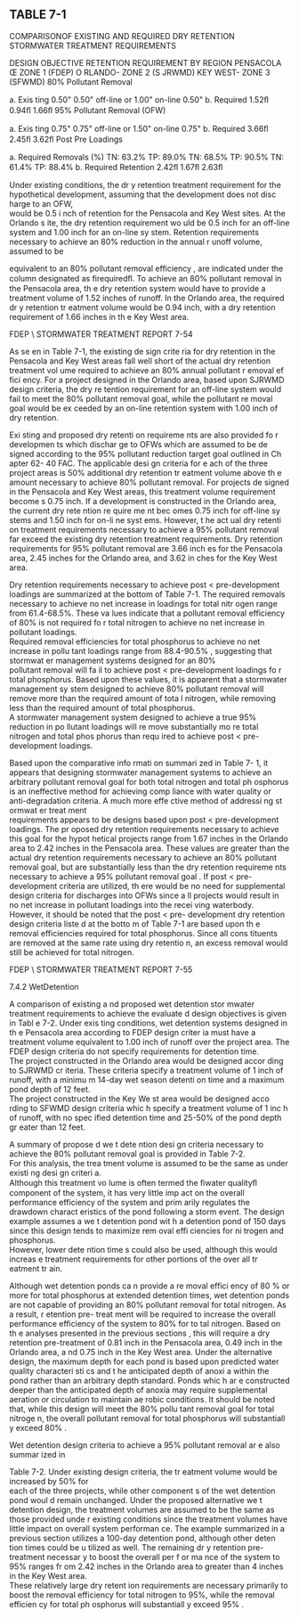 <!-- NEEDS USER REVIEW -->
## TABLE  7-1 
 

 COMPARISONOF
  EXISTING  AND
  REQUIRED  DRY 
 RETENTION  STORMWATER  TREATMENT  REQUIREMENTS 

 
DESIGN 
OBJECTIVE 
RETENTION  REQUIREMENT  BY  REGION 
PENSACOLA Œ 
ZONE   1 
(FDEP) 
O RLANDO- 
 ZONE  2 
(S JRWMD) 
KEY  WEST- 
 ZONE  3 
(SFWMD) 
80% Pollutant Removal
 
  
a.  Exis ting 0.50" 0.50" off-line or 1.00" on-line 0.50" 
b.  Required 1.52ﬂ 0.94ﬂ 1.66ﬂ 
95% Pollutant Removal (OFW)
 
  
a.  Exis ting 0.75" 0.75" off-line or 1.50" on-line 0.75" 
b.  Required 3.66ﬂ 2.45ﬂ 3.62ﬂ 
Post 
 Pre Loadings
 
  
a.  Required Removals (%) TN:  63.2% 
TP:  89.0% 
TN:  68.5% 
TP:  90.5% 
TN:  61.4% 
TP:  88.4% 
b.  Required Retention 2.42ﬂ 1.67ﬂ 2.63ﬂ 
 
 

 
 Under existing conditions, the dr y retention 
treatment requirement 
for the hypothetical 
development, assuming that the development does not
 disc harge to an OFW,  
would be 0.5 i nch of 
retention for the Pensacola and Key 
West sites.  At the Orlando s
ite, the dry retention requirement 
wo uld be 0.5 inch for 
an off-line system and 1.00 inch
 for an on-line sy
stem.  Retention 
requirements necessary to achieve an 80% reduction in the annual r unoff volume, assumed to be 

equivalent to an 80% pollutant removal efficiency
, are indicated under the column designated as 
ﬁrequiredﬂ.  To achieve an 80% pollutant removal 
in the Pensacola area, th
e dry retention system 
would have to provide a treatment volume of 1.52 
inches of runoff.  In
 the Orlando area, the 
required dr y retention tr eatment volume would be 
0.94 inch, with a dry retention requirement of 
1.66 inches in th
e Key West area. 
 

FDEP \ STORMWATER  TREATMENT  REPORT 
7-54 
 

 
 As se en in Table 7-1, the  existing de sign crite
ria for dry retention in the Pensacola and Key 
West areas fall well short of the 
actual dry retention treatment vol
ume required to achieve an 80% 
annual pollutant r emoval ef fici
ency.  For a project designed in
 the Orlando area, based upon 
SJRWMD design criteria, the dry re
tention requirement for an off-line 
system would fail to meet the 
80% pollutant removal goal, while the pollutant re
moval goal would be ex
ceeded by an on-line 
retention system with 1.00
 inch of dry retention. 
 

 Exi sting and proposed dry retenti on requireme
nts are also provided fo
r developmen
ts which 
dischar ge to OFWs which are assumed to be de
signed according to the 95% pollutant reduction 
target goal outlined in Ch
apter 62- 40 FAC.  The applicable desi
gn criteria for e
ach of the three 
project areas is 50% additional dry retention tr
eatment volume above th
e amount necessary to 
achieve 80% pollutant removal.  For projects de
signed in the Pensacola and Key West areas, this 
treatment volume requirement become
s 0.75 inch.  If a 
development is constructed in the Orlando 
area,  the  current dry rete ntion re quire me nt bec omes 
0.75 inch for off-line sy
stems and 1.50 inch for 
on-li ne syst ems.  However, t he act ual dry retenti
on treatment requirements necessary to achieve a 
95% pollutant removal far exceed the existing dry 
retention treatment requirements.  Dry retention 
requirements for 95% pollutant removal are 3.66 inch
es for the Pensacola area,
 2.45 inches for the 
Orlando area, and 3.62 in ches
 for the Key West area.   
 

 Dry retention requirements 
necessary to achieve post <
 pre-development loadings are 
summarized at the bottom of
 Table 7-1.  The required removals 
necessary to achieve no net increase 
in loadings for total nitr
ogen range from 61.4-68.5%.  These va
lues indicate that a pollutant removal 
efficiency of 80% is not required fo
r total nitrogen to achieve no net 
increase in pollutant loadings.  
Required removal efficiencies for total phosphorus 
to achieve no net increase in pollu tant loadings 
range from 88.4-90.5% , suggesting that stormwat
er management systems designed for an 80%  
pollutant removal will fa
il to achieve post <
 pre-development loadings fo
r total phosphorus.  Based 
upon these values, it is apparent 
that a stormwater management sy
stem designed to achieve 80% 
pollutant removal will remove more 
than the required amount of tota
l nitrogen, while 
removing less 
than the required amount of total phosphorus.  
A stormwater management
 system designed to 
achieve a true 95% reduction in po
llutant loadings will re
move substantially mo
re total nitrogen and 
total phos phorus  than requ
ired to achieve post <
 pre-development loadings.   
 
 Based upon the comparative info
rmati on summari zed in Table 7-
1, it appears that designing 
stormwater management systems to
 achieve an arbitrary pollutant
 removal goal for both total 
nitrogen and total ph
osphorus is an ineffective 
method for achieving comp
liance with water quality 
or anti-degradation criteria.  A much more effe
ctive method of addressi
ng st ormwat er treat ment  
requirements appears to be designs based upon post <
 pre-development loadings.  The pr oposed dry 
retention requirements necessary 
to achieve this goal for the hypot
hetical  projects range from 1.67 
inches in the Orlando area to 2.42 inches in the 
Pensacola area.  These values are greater than the 
actual dry retention requirements necessary to 
achieve an 80% pollutant removal goal, but are 
substantially less than the dry retention requireme
nts necessary to achieve a 95% pollutant removal 
goal .  If post <
 pre-development criteria are utilized, th
ere would be no need for supplemental  
design criteria for discharges into OFWs since a
ll projects would result in
 no net increase in 
pollutant loadings into the recei
ving waterbody.  However, it should be noted that the post <
 pre-
development dry retention design criteria liste
d at the botto m of Table 7-1 are based upon th e 
removal efficiencies required for 
total phosphorus.  Since all cons
tituents are removed at the same 
rate using dry retentio
n, an excess removal would still be
 achieved for total nitrogen. 

FDEP \ STORMWATER  TREATMENT  REPORT 
7-55 
 
 
7.4.2 WetDetention
 
 
 A comparison of existing a
nd proposed wet detention stor mwater treatment requirements to 
achieve the evaluate
d design objectives is given in Tabl
e 7-2.  Under exis
ting conditions, wet 
detention systems designed in th
e Pensacola area according to FDEP
 design criter ia must have a 
treatment volume equivalent to 1.00
 inch of runoff over the project
 area.  The FDEP design criteria 
do not specify requirements for detention time.  
The project constructed in
 the Orlando area would 
be designed accor ding to SJRWMD cr
iteria.  These criteria specify a 
treatment volume of 1 inch of 
runoff, with a minimu m 14-day wet season detenti
on time and a maximum pond depth of 12 feet.  
The project constructed in the Key We st area 
would be designed acco
rding to SFWMD design 
criteria whic h specify a treatment 
volume of 1 inc h of runoff, with no spec ified detention time and 
25-50% of the pond depth gr
eater than 12 feet.   
 
 A summary of propose d we t dete ntion desi
gn criteria necessary 
to achieve the 80% 
pollutant removal goal is provided in Table 7-2.  
For this analysis, the trea
tment volume is assumed 
to be the same as under 
existi ng desi gn criteri a.  
Although this treatment vo
lume is often termed the 
ﬁwater qualityﬂ component of 
the system, it has very little imp
act on the overall performance 
efficiency of the system and prim
arily regulates the drawdown charact
eristics of the 
pond following 
a storm event.  The design example assumes a we
t detention pond wit h a 
detention pond of 150 
days since this design tends to maximize rem
oval effi ciencies for ni
trogen and phosphorus.  
However, lower dete ntion time s could also be
 used, although this would increas e treatment 
requirements for  other  portions of the over all tr eatment tr ain. 

 
 Although wet detention ponds ca n provide a re
moval  effici ency of 80
% or more for total 
phosphorus at extended detention 
times, wet detention ponds are not
 capable of providing an 80% 
pollutant removal for total nitrogen.
  As a result, r etention pre- treat
ment will be required to increase 
the overall performance efficiency 
of the system to 80% for to tal nitrogen.  Based on th e analyses 
presented in the previous sections
, this will require a dry retention 
pre-treatment of 
0.81 inch in the 
Pensacola area, 0.49 inch in the Orlando area, a
nd 0.75 inch in the Key West area.  Under the 
alternative design, the maximum 
depth for each pond is based 
upon predicted water quality 
characteri sti cs and t he anticipated depth of anoxi a
 within the pond rather 
than an arbitrary depth 
standard.  Ponds whic h ar
e constructed deeper than the anticipated depth of anoxia may require 
supplemental aeration or circulation to maintain ae
robic conditions.  It should be noted that, while 
this design will meet the 80% pollu
tant removal goal for total nitroge
n, the overall pollutant removal 
for total phosphorus will
 substantiall
y exceed 80% . 
 
 Wet detention design criteria to achieve a 95% pollutant removal ar e also summar ized in 

Table 7-2.  Under existing design criteria, the 
tr eatment volume would be increased by 50% for  
each of the three projects, while
 other component s of
 the wet detention 
pond woul
d remain 
unchanged.  Under the proposed alternative we
t detention design, the treatment volumes are 
assumed to be the same as those provided unde
r existing conditions since the treatment volumes 
have  little  impact  on  overall system performan
ce.  The example summarized in a previous section 
utilizes a 100-day detention pond, 
although other deten
tion times could be u
tilized as well.  The 
remaining dr y retention pre-treatment necessar y to 
boost the overall per f or ma
nce of the system to 
95% ranges fr om 2.42 inches in the Orlando area to
 greater than 4 inches in the Key West area.  
These relatively large dry retent
ion requirements are necessary 
primarily to boost the removal 
efficiency for total nitrogen to 
95%, while the removal efficien
cy for total ph
osphorus will 
substantiall
y exceed 95% .
